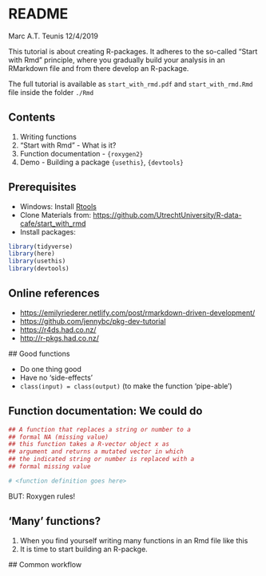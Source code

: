 README
================
Marc A.T. Teunis
12/4/2019

This tutorial is about creating R-packages. It adheres to the so-called
“Start with Rmd” principle, where you gradually build your analysis in
an RMarkdown file and from there develop an R-package.

The full tutorial is available as `start_with_rmd.pdf` and
`start_with_rmd.Rmd` file inside the folder `./Rmd`

## Contents

1.  Writing functions
2.  “Start with Rmd” - What is it?
3.  Function documentation - `{roxygen2}`
4.  Demo - Building a package `{usethis}`, `{devtools}`

## Prerequisites

  - Windows: Install
    [Rtools](https://cran.r-project.org/bin/windows/Rtools/)
  - Clone Materials from:
    <https://github.com/UtrechtUniversity/R-data-cafe/start_with_rmd>
  - Install packages:

<!-- end list -->

``` r
library(tidyverse)
library(here)
library(usethis)
library(devtools)
```

## Online references

  - <https://emilyriederer.netlify.com/post/rmarkdown-driven-development/>
  - <https://github.com/jennybc/pkg-dev-tutorial>
  - <https://r4ds.had.co.nz/>
  - <http://r-pkgs.had.co.nz/>

\#\# Good functions

  - Do one thing good
  - Have no ‘side-effects’
  - `class(input) = class(output)` (to make the function ‘pipe-able’)

## Function documentation: We could do

``` r
## A function that replaces a string or number to a 
## formal NA (missing value)
## this function takes a R-vector object x as 
## argument and returns a mutated vector in which 
## the indicated string or number is replaced with a 
## formal missing value

# <function definition goes here>
```

BUT: Roxygen rules\!

## ‘Many’ functions?

1.  When you find yourself writing many functions in an Rmd file like
    this
2.  It is time to start building an R-packge.

\#\# Common workflow
